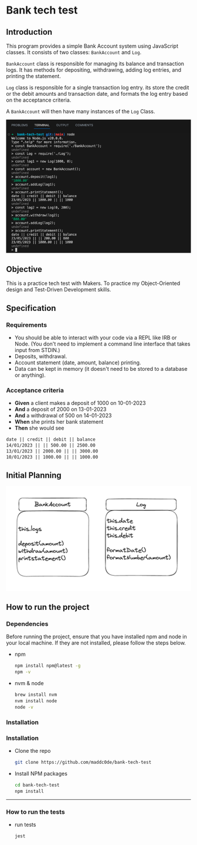 # Bank tech test

## Introduction

This program provides a simple Bank Account system using JavaScript classes. It consists of two classes: `BankAccount` and `Log`.

`BankAccount` class is responsible for managing its balance and transaction logs. It has methods for depositing, withdrawing, adding log entries, and printing the statement.

`Log` class is responsible for a single transaction log entry. its store the credit or the debit amounts and transaction date, and formats the log entry based on the acceptance criteria.

A `BankAccount` will then have many instances of the `Log` Class.

![Using node to interact with the program](using-app-in-node.png)

## Objective

This is a practice tech test with Makers. To practice my Object-Oriented design and Test-Driven Development skills.

## Specification

### Requirements

* You should be able to interact with your code via a REPL like IRB or Node.  (You don't need to implement a command line interface that takes input from STDIN.)
* Deposits, withdrawal.
* Account statement (date, amount, balance) printing.
* Data can be kept in memory (it doesn't need to be stored to a database or anything).

### Acceptance criteria

* **Given** a client makes a deposit of 1000 on 10-01-2023  
* **And** a deposit of 2000 on 13-01-2023  
* **And** a withdrawal of 500 on 14-01-2023  
* **When** she prints her bank statement  
* **Then** she would see

```
date || credit || debit || balance
14/01/2023 || || 500.00 || 2500.00
13/01/2023 || 2000.00 || || 3000.00
10/01/2023 || 1000.00 || || 1000.00
```

## Initial Planning

![classes design](classes-plan.png)

## How to run the project

### Dependencies

Before running the project, ensure that you have installed npm and node in your local machine. If they are not installed, please follow the steps below.

* npm

  ```bash
  npm install npm@latest -g
  npm -v
  ```

* nvm & node

  ```bash
  brew install nvm
  nvm install node
  node -v
  ```

### Installation

### Installation

* Clone the repo

   ```bash
   git clone https://github.com/maddc0de/bank-tech-test
   ```

* Install NPM packages

   ```bash
   cd bank-tech-test
   npm install
   ```

---

### How to run the tests

* run tests

  ```bash
  jest
  ```
  